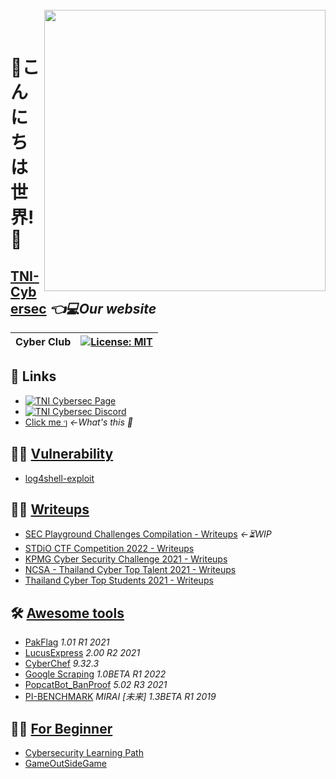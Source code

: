 <br>
<img align="right" src="https://imgur.com/SN6ZqUt.png" width="450"></img>
<p align="center">
</br>	

# 👋こんにちは世界!👋
## [TNI-Cybersec](https://tni-cybersec.github.io) *👈💻Our website*
|Cyber Club|[![License: MIT](https://img.shields.io/badge/license-MIT-blue?style=flat-square)](LICENSE)|
|----|----|

## 🔗 Links
- [![TNI Cybersec Page](https://img.shields.io/badge/TNI%20Cybersec-Like-blue?style=social&logo=facebook)](https://www.facebook.com/TNICybersec)
- [![TNI Cybersec Discord](https://img.shields.io/badge/TNI%20Cybersec-Join-black?style=social&logo=discord)](https://discord.gg/ETMkrHSGZG)
- [Click me ๆ](https://tni-cybersec.github.io/nevergonnagiveyouup.html) *←What's this 👀*

## 🧛‍♂️ [Vulnerability](https://github.com/TNI-Cybersec/.github/blob/main/profile/vulnerability.md)
- [log4shell-exploit](https://github.com/TNI-Cybersec/log4shell-exploit)

## 👨‍💻 [Writeups](https://github.com/TNI-Cybersec/.github/blob/main/profile/writeups.md)
- [SEC Playground Challenges Compilation - Writeups](https://github.com/TNI-Cybersec/SECPlayground-Writeups) *←⏳WIP*
- [STDiO CTF Competition 2022 - Writeups](https://github.com/TNI-Cybersec/STDiO_CTF_2022)
- [KPMG Cyber Security Challenge 2021 - Writeups](https://github.com/TNI-Cybersec/KPMG_Cyber_Security_Challenge_2021_Writeups)
- [NCSA - Thailand Cyber Top Talent 2021 - Writeups](https://github.com/karinzaa/NCSA_Senior_Write_Up)
- [Thailand Cyber Top Students 2021 - Writeups](https://github.com/TNI-Cybersec/Thailand_Cyber_Top_Students_2021)

## 🛠 [Awesome tools](https://github.com/TNI-Cybersec/.github/blob/main/profile/awesometools.md)
- [PakFlag](https://github.com/TNI-Cybersec/PakFlag) *1.01 R1 2021*
- [LucusExpress](https://github.com/karinzaa/LucusExpress) *2.00 R2 2021*
- [CyberChef](https://gchq.github.io/CyberChef/) *9.32.3*
- [Google Scraping](https://github.com/richeyphu/ITE-425/blob/main/ML/Assignment-1.py) *1.0BETA R1 2022*
- [PopcatBot_BanProof](https://github.com/karinzaa/PopcatBot_BanProof) *5.02 R3 2021*
- [PI-BENCHMARK](https://github.com/karinzaa/PI-BENCHMARK) *MIRAI [未来] 1.3BETA R1 2019*

## 🤷‍♂️ [For Beginner](https://github.com/TNI-Cybersec/.github/blob/main/profile/forbeginner.md)
- [Cybersecurity Learning Path](https://docs.google.com/document/d/1JyOyCK6TmY-WOTmesg1ybG03_7t1eAFfV7E61vebEsw/edit?usp=sharing)
- [GameOutSideGame](https://github.com/TanametTpk/gameOutSideGame/releases/tag/v1.0.0)
